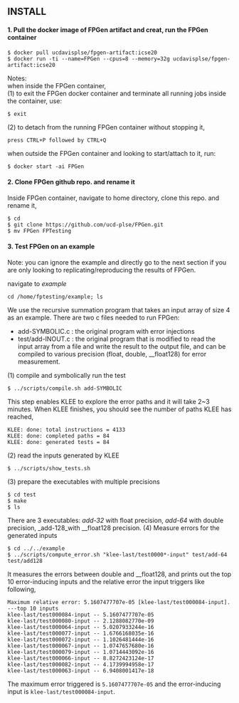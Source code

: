 ## INSTALL

  #### 1. Pull the docker image of FPGen artifact and creat, run the FPGen container  
  ```
  $ docker pull ucdavisplse/fpgen-artifact:icse20   
  $ docker run -ti --name=FPGen --cpus=8 --memory=32g ucdavisplse/fpgen-artifact:icse20   
  ```
  Notes:  
  when inside the FPGen container,  
  (1) to exit the FPGen docker container and terminate all running jobs inside the container, use:   
  ```
  $ exit
  ```
  (2) to detach from the running FPGen container without stopping it, 
  ```
  press CTRL+P followed by CTRL+Q
  ```
  when outside the FPGen container and looking to start/attach to it, run: 
  ```
  $ docker start -ai FPGen 
  ```
  #### 2. Clone FPGen github repo. and rename it
  Inside FPGen container, navigate to home directory, clone this repo. and rename it,
  ```
  $ cd
  $ git clone https://github.com/ucd-plse/FPGen.git
  $ mv FPGen FPTesting
  ```
  #### 3. Test FPGen on an example
  Note: you can ignore the example and directly go to the next section if you are only looking to replicating/reproducing the results of FPGen.
  
  navigate to _example_
  ```
  cd /home/fptesting/example; ls
  ```
  We use the recursive summation program that takes an input array of size 4 as an example. There are two c files needed to run FPGen:
  * add-SYMBOLIC.c   : the original program with error injections
  * test/add-INOUT.c : the original program that is modified to read the input array from a file and write the result to the output file, and can be compiled to various precision (float, double, \_\_float128) for error measurement.
  
  (1) compile and symbolically run the test
  ```
  $ ../scripts/compile.sh add-SYMBOLIC
  ```
  This step enables KLEE to explore the error paths and it will take 2~3 minutes. When KLEE finishes, you should see the number of paths KLEE has reached, 
  ```
  KLEE: done: total instructions = 4133
  KLEE: done: completed paths = 84
  KLEE: done: generated tests = 84
  ```
  (2) read the inputs generated by KLEE
  ```
  $ ../scripts/show_tests.sh
  ```
  (3) prepare the executables with multiple precisions 
  ```
  $ cd test
  $ make
  $ ls
  ```
  There are 3 executables: _add-32_ with float precision, _add-64_ with double precision, _add-128_with \_\_float128 precision.
  (4) Measure errors for the generated inputs
  ```
  $ cd ../../example
  $ ../scripts/compute_error.sh "klee-last/test0000*-input" test/add-64 test/add128
  ```
  It measures the errors between double and \_\_float128, and prints out the top 10 error-inducing inputs and the relative error the input triggers like following,
  ```
  Maximum relative error: 5.1607477707e-05 [klee-last/test000084-input].
  ---top 10 inputs
  klee-last/test000084-input -- 5.1607477707e-05
  klee-last/test000080-input -- 2.1288082770e-09
  klee-last/test000064-input -- 5.0207933244e-16
  klee-last/test000077-input -- 1.6766168035e-16
  klee-last/test000072-input -- 1.1026481444e-16
  klee-last/test000067-input -- 1.0747657680e-16
  klee-last/test000079-input -- 1.0714443092e-16
  klee-last/test000066-input -- 8.8272423124e-17
  klee-last/test000082-input -- 4.1739994958e-17
  klee-last/test000063-input -- 6.9408001417e-18
  ```
  The maximum error triggered is `5.1607477707e-05` and the error-inducing input is `klee-last/test000084-input`.
